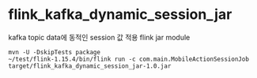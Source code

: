 # flink_kafka_dynamic_session_jar
kafka topic data에 동적인 session 값 적용 flink jar module

```declarative
mvn -U -DskipTests package
~/test/flink-1.15.4/bin/flink run -c com.main.MobileActionSessionJob target/flink_kafka_dynamic_session_jar-1.0.jar
```